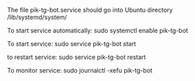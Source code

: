 The file pik-tg-bot.service should go into Ubuntu directory /lib/systemd/system/

To start service automatically:
sudo systemctl enable pik-tg-bot

To start service:
sudo service pik-tg-bot start

to restart service:
sudo service pik-tg-bot restart

To monitor service:
sudo journalctl -xefu pik-tg-bot
